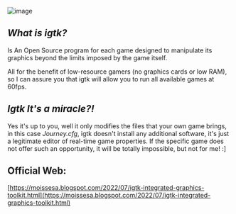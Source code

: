 ![image](https://user-images.githubusercontent.com/82337156/181809308-1fddd642-3da6-4e7b-a576-781736c859a3.png)

## **_What is igtk?_**

Is An  Open Source program for each game designed to manipulate its graphics beyond the limits imposed by the game itself.

All for the benefit of low-resource gamers (no graphics cards or low RAM), so I can assure you that igtk will allow you to run all available games at 60fps.

## **_Igtk It's a miracle?!_**

Yes it's up to you, well it only modifies the files that your own game brings, in this case *Journey.cfg*, igtk doesn't install any additional software, it's just a legitimate editor of real-time game properties. If the specific game does not offer such an opportunity, it will be totally impossible, but not for me! :]



## Official Web:

  [https://moissesa.blogspot.com/2022/07/igtk-integrated-graphics-toolkit.html](https://moissesa.blogspot.com/2022/07/igtk-integrated-graphics-toolkit.html)
 
